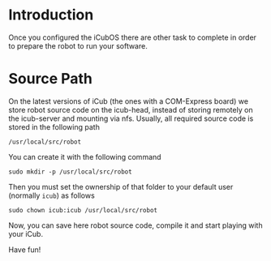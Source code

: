 # Introduction

Once you configured the iCubOS there are other task to complete in order to prepare the robot to run your software.

# Source Path

On the latest versions of iCub (the ones  with a COM-Express board) we store robot source code on the icub-head, instead of storing remotely on the icub-server and mounting via nfs.
Usually, all required source code is stored in the following path
```
/usr/local/src/robot
```

You can create it with the following command
```
sudo mkdir -p /usr/local/src/robot
```

Then you must set the ownership of that folder to your default user (normally `icub`) as follows
```
sudo chown icub:icub /usr/local/src/robot
```

Now, you can save here robot source code, compile it and start playing with your iCub.

Have fun!
